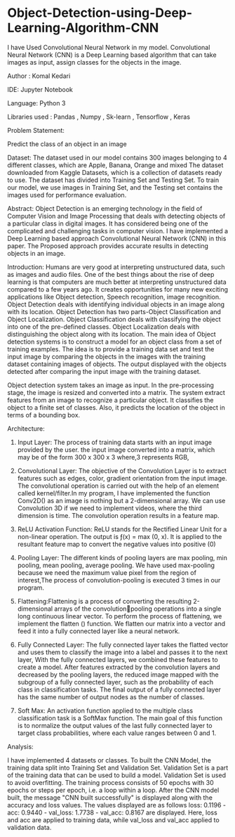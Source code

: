 # Object-Detection-using-Deep-Learning-Algorithm-CNN
I have Used Convolutional Neural Network in my model. Convolutional Neural Network (CNN) is a Deep Learning based  algorithm that can take images as input, assign classes for the objects in the image.

Author : Komal Kedari

IDE: Jupyter Notebook

Language: Python 3

Libraries used : Pandas , Numpy , Sk-learn , Tensorflow , Keras

Problem Statement:

Predict the class of an object in an image

Dataset: The dataset used in our model contains 300 images belonging to 4 different classes, which are  Apple, Banana, Orange and mixed 
The dataset downloaded from Kaggle Datasets, which is a collection of datasets ready to use. The dataset 
has divided into Training Set and Testing Set. To train our model, we use images in Training Set, and the Testing set contains 
the images used for performance evaluation. 

Abstract: Object Detection is an emerging technology in the field of Computer Vision and Image Processing that deals with 
detecting objects of a particular class in digital images. It has considered being one of the complicated and challenging tasks in 
computer vision. I have implemented a Deep Learning based approach Convolutional Neural Network (CNN) in this paper. The Proposed approach provides accurate 
results in detecting objects in an image.

Introduction:
Humans are very good at interpreting unstructured data, such as images and audio files. One of the best things about the rise of deep 
learning is that computers are much better at interpreting unstructured data compared to a few years ago. It creates opportunities for 
many new exciting applications like Object detection, Speech recognition, image recognition. Object Detection deals with 
identifying individual objects in an image along with its location. 
Object Detection has two parts-Object Classification and Object Localization. Object Classification deals with classifying the object 
into one of the pre-defined classes. Object Localization deals with distinguishing the object along with its location. 
The main idea of Object detection systems is to construct a model for an object class from a set of training examples. The idea is to 
provide a training data set and test the input image by comparing the objects in the images with the training dataset containing 
images of objects. The output displayed with the objects detected after comparing the input image with the training dataset.

Object detection system takes an image as input. In the pre-processing stage, the image is resized and converted 
into a matrix. The system extract features from an image to recognize a particular object. It classifies the object to a finite set of 
classes. Also, it predicts the location of the object in terms of a bounding box.

Architecture:

1) Input Layer: The process of training data starts with an input image provided by the user. the input image 
converted into a matrix, which may be of the form 300 x 300 x 3 where,3 represents RGB,  

2) Convolutional Layer: The objective of the Convolution Layer is to extract features such as edges, color, gradient orientation from 
the input image. The convolutional operation is carried out with the help of an element called kernel/filter.In my program, I 
have implemented the function Conv2D() as an image is nothing but a 2-dimensional array. We can use Convolution 3D if we
need to implement videos, where the third dimension is time. The convolution operation results in a feature map.

3) ReLU Activation Function: ReLU stands for the Rectified Linear Unit for a non-linear operation. The output is ƒ(x) = max (0, 
x). It is applied to the resultant feature map to convert the negative values into positive (0)
    
4) Pooling Layer: The different kinds of pooling layers are max pooling, min pooling, mean pooling, average pooling. We have 
used max-pooling because we need the maximum value pixel from the region of interest,The process of convolution-pooling is executed 3 times in our program.

5) Flattening:Flattening is a process of converting the resulting 2-dimensional arrays of the convolutionpooling operations into a single long continuous linear vector. 
To perform the process of flattening, we implement the flatten () 
function. We flatten our matrix into a vector and feed it into a fully connected layer like a neural network.

6) Fully Connected Layer: The fully connected layer takes the flatted vector and uses them to classify the image into a label and 
passes it to the next layer, With the fully connected layers, we combined these features to create a model. 
After features extracted by the convolution layers and decreased by the pooling layers, the reduced image mapped with the 
subgroup of a fully connected layer, such as the probability of each class in classification tasks. The final output of a fully 
connected layer has the same number of output nodes as the number of classes.

7) Soft Max: An activation function applied to the multiple class classification task is a SoftMax function. The main goal of this 
function is to normalize the output values of the last fully connected layer to target class probabilities, where each value ranges 
between 0 and 1.

Analysis:
    
I have implemented 4 datasets or classes. To built the CNN Model, the training data split into Training Set and Validation Set. Validation Set is a part of 
the training data that can be used to build a model. Validation Set is used to avoid overfitting. The training process consists of 50 
epochs with 30 epochs or steps per epoch, i.e. a loop within a loop. 
After the CNN model built, the message "CNN built successfully" is displayed along with the accuracy and loss values. The values 
displayed are as follows loss: 0.1196 - acc: 0.9440 - val_loss: 1.7738 - val_acc: 0.8167 are displayed. Here, loss and acc are 
applied to training data, while val_loss and val_acc applied to validation data.
